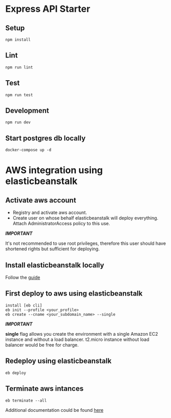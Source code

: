 # Express API Starter

## Setup

```
npm install
```

## Lint

```
npm run lint
```

## Test

```
npm run test
```

## Development

```
npm run dev
```

## Start postgres db locally
```
docker-compose up -d
```

# AWS integration using elasticbeanstalk

## Activate aws account
* Registry and activate aws account.
* Create user on whose behalf elasticbeanstalk will deploy everything. Attach AdministratorAccess policy to this use.

***IMPORTANT***

It's not recommended to use root privileges, therefore this user should have shortened rights but sufficient for deploying.

## Install elasticbeanstalk locally
Follow the [guide](https://github.com/aws/aws-elastic-beanstalk-cli-setup)

## First deploy to aws using elasticbeanstalk
```
install [eb cli]
eb init --profile <your_profile>
eb create --cname <your_subdomain_name> --single
```

***IMPORTANT***

**single** flag allows you create the environment with a single Amazon EC2 instance and without a load balancer.
t2.micro instance without load balancer would be free for charge.

## Redeploy using elasticbeanstalk
```
eb deploy
```

## Terminate aws intances
```
eb terminate --all
```

Additional documentation could be found [here](https://docs.aws.amazon.com/elasticbeanstalk/latest/dg/eb3-cmd-commands.html)
